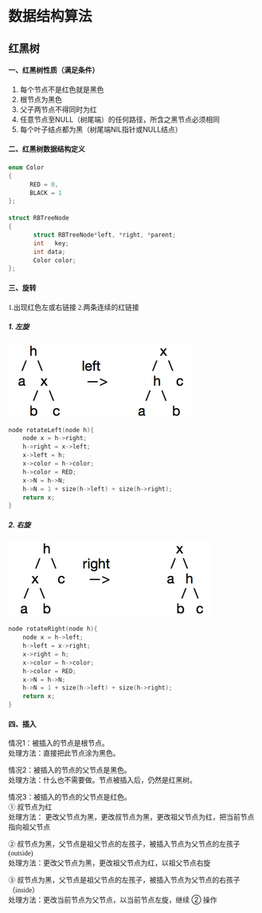 
# 数据结构算法

## 红黑树

#### 一、红黑树性质（满足条件）<br>
1. 每个节点不是红色就是黑色 <br>
2. 根节点为黑色 <br>
3. 父子两节点不得同时为红 <br>
4. 任意节点至NULL（树尾端）的任何路径，所含之黑节点必须相同 <br>
5. 每个叶子结点都为黑（树尾端NIL指针或NULL结点）

#### 二、红黑树数据结构定义<br>
	 
```cpp
enum Color  
{  
      RED = 0,  
      BLACK = 1  
};  

struct RBTreeNode  
{  
       struct RBTreeNode*left, *right, *parent;  
       int   key;  
       int data;  
       Color color;  
};
```

#### 三、旋转 <br>
<font face="menlo"> 1.出现红色左或右链接 2.两条连续的红链接 </font><br>
##### 1. 左旋
![Alt text](left.jpeg)

```cpp
node rotateLeft(node h){
	node x = h->right;
	h->right = x->left;
	x->left = h;
	x->color = h->color;
	h->color = RED;
	x->N = h->N;
	h->N = 1 + size(h->left) + size(h->right);
	return x;
}
```

##### 2. 右旋
![Alt text](right.jpg)
```cpp
node rotateRight(node h){
	node x = h->left;
	h->left = x->right;
	x->right = h;
	x->color = h->color;
	h->color = RED;
	x->N = h->N;
	h->N = 1 + size(h->left) + size(h->right);
	return x;
}
```


#### 四、插入 <br>   
情况1：被插入的节点是根节点。<br>
处理方法：直接把此节点涂为黑色。 


情况2：被插入的节点的父节点是黑色。 <br>
处理方法：什么也不需要做。节点被插入后，仍然是红黑树。
    
    
情况3：被插入的节点的父节点是红色。 <br>
<font face="menlo">① 叔节点为红 </font><br>
处理方法： 更改父节点为黑，更改叔节点为黑，更改祖父节点为红，把当前节点指向祖父节点

<font face="menlo">② 叔节点为黑，父节点是祖父节点的左孩子，被插入节点为父节点的左孩子 (outside) </font><br>
处理方法：更改父节点为黑，更改祖父节点为红，以祖父节点右旋

<font face="menlo">③ 叔节点为黑，父节点是祖父节点的左孩子，被插入节点为父节点的右孩子（inside） </font><br>
处理方法：更改当前节点为父节点，以当前节点左旋，继续 ② 操作
